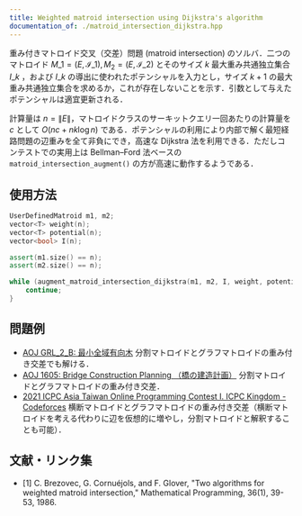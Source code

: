 ```yaml
---
title: Weighted matroid intersection using Dijkstra's algorithm
documentation_of: ./matroid_intersection_dijkstra.hpp
---
```


重み付きマトロイド交叉（交差）問題 (matroid intersection) のソルバ．二つのマトロイド $M\_{1} = (E, \mathcal{I}\_{1}), M_{2} = (E, \mathcal{I}\_{2})$ とそのサイズ $k$ 最大重み共通独立集合 $I\_k$ ，および $I\_k$ の導出に使われたポテンシャルを入力とし，サイズ $k + 1$ の最大重み共通独立集合を求めるか，これが存在しないことを示す．引数として与えたポテンシャルは適宜更新される．

計算量は $n = \|E\|$，マトロイドクラスのサーキットクエリ一回あたりの計算量を $c$ として $O(nc + nk \log n)$ である．ポテンシャルの利用により内部で解く最短経路問題の辺重みを全て非負にでき，高速な Dijkstra 法を利用できる．ただしコンテストでの実用上は Bellman–Ford 法ベースの `matroid_intersection_augment()` の方が高速に動作するようである．

## 使用方法

```cpp
UserDefinedMatroid m1, m2;
vector<T> weight(n);
vector<T> potential(n);
vector<bool> I(n);

assert(m1.size() == n);
assert(m2.size() == n);

while (augment_matroid_intersection_dijkstra(m1, m2, I, weight, potential)) {
    continue;
}
```

## 問題例

- [AOJ GRL_2_B: 最小全域有向木](https://judge.u-aizu.ac.jp/onlinejudge/description.jsp?id=GRL_2_B) 分割マトロイドとグラフマトロイドの重み付き交差でも解ける．
- [AOJ 1605: Bridge Construction Planning （橋の建造計画）](https://judge.u-aizu.ac.jp/onlinejudge/description.jsp?id=1605&lang=ja) 分割マトロイドとグラフマトロイドの重み付き交差．
- [2021 ICPC Asia Taiwan Online Programming Contest I. ICPC Kingdom - Codeforces](http://codeforces.com/gym/103373/problem/I) 横断マトロイドとグラフマトロイドの重み付き交差（横断マトロイドを考える代わりに辺を仮想的に増やし，分割マトロイドと解釈することも可能）．

## 文献・リンク集

- [1] C. Brezovec, G. Cornuéjols, and F. Glover, "Two algorithms for weighted matroid intersection,"
  Mathematical Programming, 36(1), 39-53, 1986.
